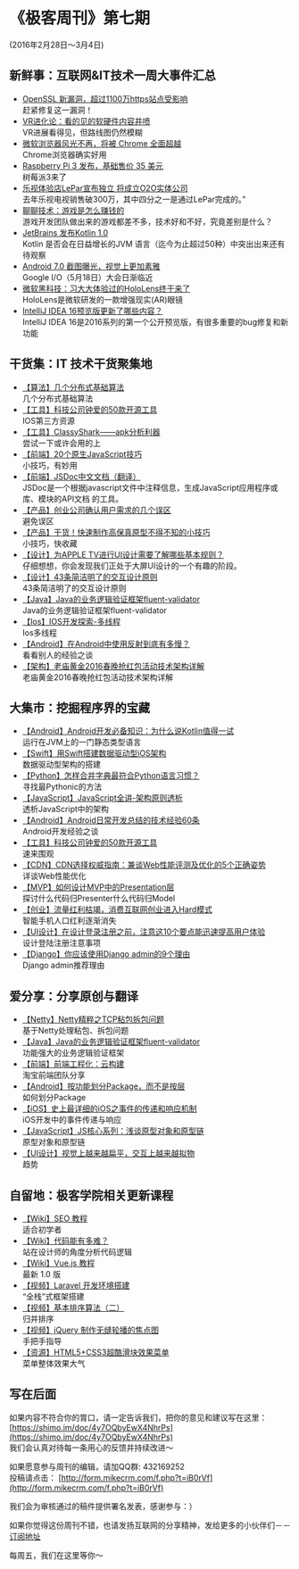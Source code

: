 # 《极客周刊》第七期

(2016年2月28日～3月4日)

## 新鲜事：互联网&IT技术一周大事件汇总

- [OpenSSL 新漏洞，超过1100万https站点受影响](http://www.oschina.net/news/71155/openssl-new-bug) 
<br>赶紧修复这一漏洞！
- [VR进化论：看的见的软硬件内容井喷](http://www.devstore.cn/new/newInfo/17395.html) 
<br>VR进展看得见，但路线图仍然模糊
- [微软浏览器风光不再，将被 Chrome 全面超越](http://www.oschina.net/news/71173/ie-and-edge-being-overtaken-by-chrome) 
<br>Chrome浏览器确实好用
- [Raspberry Pi 3 发布，基础售价 35 美元](http://www.oschina.net/news/71103/raspberry-pi-3) 
<br>树莓派3来了
- [乐视体验店LePar宣布独立 将成立O2O实体公司](http://www.devstore.cn/new/newInfo/17399.html) 
<br>去年乐视电视销售破300万，其中四分之一是通过LePar完成的。”
- [聊聊技术：游戏是怎么赚钱的](http://www.devstore.cn/new/newInfo/17398.html) 
<br>游戏开发团队做出来的游戏都差不多，技术好和不好，究竟差别是什么？
- [JetBrains 发布Kotlin 1.0](http://www.infoq.com/cn/news/2016/03/jetbrains-kotlin-1) 
<br>Kotlin 是否会在日益增长的JVM 语言（迄今为止超过50种）中突出出来还有待观察 
- [Android 7.0 截图曝光，视觉上更加素雅](http://www.oschina.net/news/71171/android-7-0-screenshot) 
<br>Google I/O（5月18日）大会日渐临近
- [微软黑科技：习大大体验过的HoloLens终于来了](http://top.jobbole.com/33711/?utm_source=blog.jobbole.com&utm_medium=sidebar-top-news) 
<br>HoloLens是微软研发的一款增强现实(AR)眼镜
- [IntelliJ IDEA 16预览版更新了哪些内容？](https://www.evget.com/article/2016/3/3/23645.html) 
<br>IntelliJ IDEA 16是2016系列的第一个公开预览版，有很多重要的bug修复和新功能

## 干货集：IT 技术干货聚集地

- [【算法】几个分布式基础算法 ](https://yq.aliyun.com/articles/7119?hmsr=toutiao.io&utm_medium=toutiao.io&utm_source=toutiao.io)
<br>几个分布式基础算法
- [【工具】科技公司钟爱的50款开源工具](https://mp.weixin.qq.com/s?__biz=MjM5MzM3NjM4MA==&mid=405458525&idx=1&sn=55df62ed6bd01823806a0f1823f3d09c)
<br>IOS第三方资源
- [【工具】ClassyShark——apk分析利器](http://w4lle.github.io/2016/02/15/ClassyShark%E2%80%94%E2%80%94%E5%88%86%E6%9E%90apk%E5%88%A9%E5%99%A8/?hmsr=toutiao.io&utm_medium=toutiao.io&utm_source=toutiao.io)
<br>尝试一下或许会用的上
- [【前端】20个原生JavaScript技巧](http://www.w3cfuns.com/notes/21599/7bfef6a7bad7e558fe0fa89a3707733b)
<br>小技巧，有妙用
- [【前端】JSDoc中文文档（翻译）](http://www.css88.com/archives/5906) 
<br>JSDoc是一个根据javascript文件中注释信息，生成JavaScript应用程序或库、模块的API文档 的工具。
- [【产品】创业公司确认用户需求的几个误区](http://www.chanpin100.com/archives/42357)
<br>避免误区
- [【产品】干货！快速制作高保真原型不得不知的小技巧](http://www.chanpin100.com/archives/41156)
<br>小技巧，快收藏
- [【设计】为APPLE TV进行UI设计需要了解哪些基本规则？](http://www.chanpin100.com/archives/42012)
<br>仔细想想，你会发现我们正处于大屏UI设计的一个有趣的阶段。
- [【设计】43条简洁明了的交互设计原则](http://www.chanpin100.com/archives/42039	)
<br>43条简洁明了的交互设计原则 
- [【Java】Java的业务逻辑验证框架fluent-validator](http://neoremind.com/2016/02/java%E7%9A%84%E4%B8%9A%E5%8A%A1%E9%80%BB%E8%BE%91%E9%AA%8C%E8%AF%81%E6%A1%86%E6%9E%B6fluent-validator/?hmsr=toutiao.io&utm_medium=toutiao.io&utm_source=toutiao.io)
<br>Java的业务逻辑验证框架fluent-validator
- [【Ios】IOS开发探索-多线程](http://www.jianshu.com/p/329e3f9cb9c7?hmsr=toutiao.io&utm_medium=toutiao.io&utm_source=toutiao.io)
<br>Ios多线程
- [【Android】在Android中使用反射到底有多慢？](http://blog.nimbledroid.com/2016/02/23/slow-Android-reflection-zh.html)
<br>看看别人的经验之谈
- [【架构】老庙黄金2016春晚抢红包活动技术架构详解](https://yq.aliyun.com/articles/7420?hmsr=toutiao.io&utm_medium=toutiao.io&utm_source=toutiao.io)
<br>老庙黄金2016春晚抢红包活动技术架构详解 

## 大集市：挖掘程序界的宝藏

- [【Android】Android开发必备知识：为什么说Kotlin值得一试](http://bugly.qq.com/bbs/forum.php?mod=viewthread&tid=624&extra=page%3D1)
<br>运行在JVM上的一门静态类型语言
- [【Swift】用Swift搭建数据驱动型iOS架构](http://mrpeak.cn/blog/swift-dda/)
<br>数据驱动型架构的搭建
- [【Python】怎样合并字典最符合Python语言习惯？](http://codingpy.com/article/the-idiomatic-way-to-merge-dicts-in-python/)
<br>寻找最Pythonic的方法
- [【JavaScript】JavaScript全讲-架构原则透析](http://mp.weixin.qq.com/s?__biz=MzAxNjQwNDY0MQ==&mid=403997163&idx=1&sn=d0e303ad9a927f398bacbec8e6c4e3a6)
<br>透析JavaScript中的架构
- [【Android】Android日常开发总结的技术经验60条](http://www.vmatianyu.cn/summarization-of-technical-experience.html)
<br>Android开发经验之谈
- [【工具】科技公司钟爱的50款开源工具](https://mp.weixin.qq.com/s?__biz=MjM5MzM3NjM4MA==&mid=405458525&idx=1&sn=55df62ed6bd01823806a0f1823f3d09c)
<br>速来围观
- [【CDN】CDN选择权威指南：兼谈Web性能评测及优化的5个正确姿势](https://mp.weixin.qq.com/s?__biz=MzA4Nzg5Nzc5OA==&mid=402651230&idx=1&sn=e2b7826bde8a7b2ac41a1cba0f098278)
<br>详谈Web性能优化
- [【MVP】如何设计MVP中的Presentation层](http://blog.chengdazhi.com/index.php/115)
<br>探讨什么代码归Presenter什么代码归Model
- [【创业】流量红利枯竭，消费互联网创业进入Hard模式](http://36kr.com/p/5043751.html)
<br>智能手机人口红利逐渐消失
- [【UI设计】在设计登录注册之前，注意这10个要点能迅速提高用户体验](http://www.woshipm.com/ucd/290550.html)
<br>设计登陆注册注意事项
- [【Django】你应该使用Django admin的9个理由](http://www.oschina.net/translate/why-you-should-use-the-django-admin-9-tips)
<br>Django admin推荐理由

## 爱分享：分享原创与翻译

- [【Netty】Netty精粹之TCP粘包拆包问题](http://my.oschina.net/andylucc/blog/625315)
<br>基于Netty处理粘包、拆包问题
- [【Java】Java的业务逻辑验证框架fluent-validator](http://neoremind.com/2016/02/java%E7%9A%84%E4%B8%9A%E5%8A%A1%E9%80%BB%E8%BE%91%E9%AA%8C%E8%AF%81%E6%A1%86%E6%9E%B6fluent-validator/)
<br>功能强大的业务逻辑验证框架
- [【前端】前端工程化：云构建](http://taobaofed.org/blog/2016/01/28/fe-engineering-width-cloud-build/)
<br>淘宝前端团队分享
- [【Android】按功能划分Package，而不是按层](http://www.jcodecraeer.com/a/anzhuokaifa/androidkaifa/2016/0218/3980.html)
<br>如何划分Package
- [【iOS】史上最详细的iOS之事件的传递和响应机制](http://www.jianshu.com/p/2e074db792ba)
<br>iOS开发中的事件传递与响应
- [【JavaScript】JS核心系列：浅谈原型对象和原型链](http://www.cnblogs.com/onepixel/p/5024903.html)
<br>原型对象和原型链
- [【UI设计】视觉上越来越扁平，交互上越来越拟物](http://mp.weixin.qq.com/s?__biz=MzAxNDAxOTcxOQ==&mid=402358467&idx=1&sn=b5099746330c1601a410b8a6864a1654&scene=23&srcid=0228BD7pVwzNgR7Jsad1FpAe#rd)
<br>趋势

## 自留地：极客学院相关更新课程

- [【Wiki】SEO 教程](http://wiki.jikexueyuan.com/project/seo/)
<br>适合初学者
- [【Wiki】代码能有多难？](http://wiki.jikexueyuan.com/project/easy-web-code-book/)
<br>站在设计师的角度分析代码逻辑
- [【Wiki】Vue.js 教程](http://wiki.jikexueyuan.com/project/vue-js-1.0/)
<br>最新 1.0 版
- [【视频】Laravel 开发环境搭建](http://www.jikexueyuan.com/course/2566.html)
<br>“全栈”式框架搭建
- [【视频】基本排序算法（二）](http://www.jikexueyuan.com/course/2569.html)
<br>归并排序
- [【视频】jQuery 制作无缝轮播的焦点图](http://www.jikexueyuan.com/course/2574.html)
<br>手把手指导
- [【资源】HTML5+CSS3超酷滑块效果菜单](http://download.jikexueyuan.com/detail/id/2964.html)
<br>菜单整体效果大气

## 写在后面

如果内容不符合你的胃口，请一定告诉我们，把你的意见和建议写在这里： [https://shimo.im/doc/4y7OQbyEwX4NhrPs](https://shimo.im/doc/4y7OQbyEwX4NhrPs)   
我们会认真对待每一条用心的反馈并持续改进～

如果愿意参与周刊的编辑，请加QQ群: 432169252   
投稿请点击： [http://form.mikecrm.com/f.php?t=iB0rVf](http://form.mikecrm.com/f.php?t=iB0rVf)   

我们会为审核通过的稿件提供署名发表，感谢参与：）   

如果你觉得这份周刊不错，也请发扬互联网的分享精神，发给更多的小伙伴们－－[订阅地址](https://tinyletter.com/jkxyweekly)

每周五，我们在这里等你～
